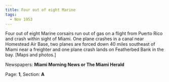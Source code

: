 ```yaml
---  
title: Four out of eight Marine  
tags:  
  - Nov 1953  
---  
```

  
Four out of eight Marine corsairs run out of gas on a flight from Puerto Rico and crash within sight of Miami. One plane crashes in a canal near Homestead Air Base, two planes are forced down 40 miles southeast of Miami near a freighter and one plane crash lands on Featherbed Bank in the bay. [Maps and photos.]  
  
Newspapers: **Miami Morning News or The Miami Herald**  
  
Page: **1**, Section: **A** 
